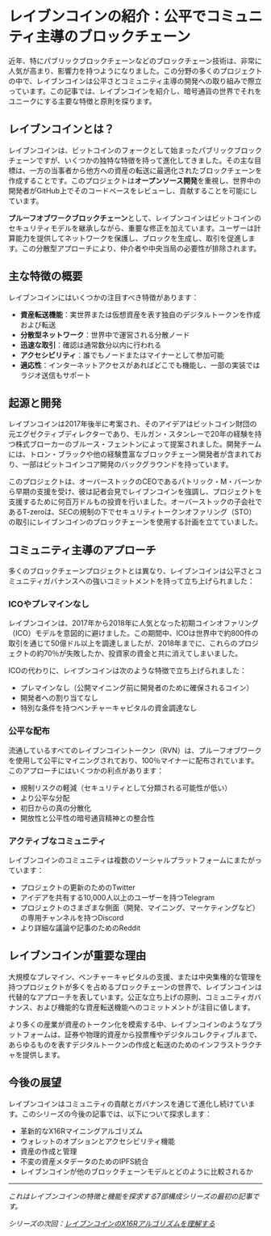 # レイブンコインの紹介：公平でコミュニティ主導のブロックチェーン

近年、特にパブリックブロックチェーンなどのブロックチェーン技術は、非常に人気が高まり、影響力を持つようになりました。この分野の多くのプロジェクトの中で、レイブンコインは公平さとコミュニティ主導の開発への取り組みで際立っています。この記事では、レイブンコインを紹介し、暗号通貨の世界でそれをユニークにする主要な特徴と原則を探ります。

## レイブンコインとは？

レイブンコインは、ビットコインのフォークとして始まったパブリックブロックチェーンですが、いくつかの独特な特徴を持って進化してきました。その主な目標は、一方の当事者から他方への資産の転送に最適化されたブロックチェーンを作成することです。このプロジェクトは**オープンソース開発**を重視し、世界中の開発者がGitHub上でそのコードベースをレビューし、貢献することを可能にしています。

**プルーフオブワークブロックチェーン**として、レイブンコインはビットコインのセキュリティモデルを継承しながら、重要な修正を加えています。ユーザーは計算能力を提供してネットワークを保護し、ブロックを生成し、取引を促進します。この分散型アプローチにより、仲介者や中央当局の必要性が排除されます。

## 主な特徴の概要

レイブンコインにはいくつかの注目すべき特徴があります：

- **資産転送機能**：実世界または仮想資産を表す独自のデジタルトークンを作成および転送
- **分散型ネットワーク**：世界中で運営される分散ノード
- **迅速な取引**：確認は通常数分以内に行われる
- **アクセシビリティ**：誰でもノードまたはマイナーとして参加可能
- **適応性**：インターネットアクセスがあればどこでも機能し、一部の実装ではラジオ送信もサポート

## 起源と開発

レイブンコインは2017年後半に考案され、そのアイデアはビットコイン財団の元エグゼクティブディレクターであり、モルガン・スタンレーで20年の経験を持つ株式ブローカーのブルース・フェントンによって提案されました。開発チームには、トロン・ブラックや他の経験豊富なブロックチェーン開発者が含まれており、一部はビットコインコア開発のバックグラウンドを持っています。

このプロジェクトは、オーバーストックのCEOであるパトリック・M・バーンから早期の支援を受け、彼は記者会見でレイブンコインを強調し、プロジェクトを支援するために何百万ドルもの投資を行いました。オーバーストックの子会社であるT-zeroは、SECの規制の下でセキュリティトークンオファリング（STO）の取引にレイブンコインのブロックチェーンを使用する計画を立てていました。

## コミュニティ主導のアプローチ

多くのブロックチェーンプロジェクトとは異なり、レイブンコインは公平さとコミュニティガバナンスへの強いコミットメントを持って立ち上げられました：

### ICOやプレマインなし

レイブンコインは、2017年から2018年に人気となった初期コインオファリング（ICO）モデルを意図的に避けました。この期間中、ICOは世界中で約800件の取引を通じて50億ドル以上を調達しましたが、2018年までに、これらのプロジェクトの約70％が失敗したか、投資家の資金と共に消えてしまいました。

ICOの代わりに、レイブンコインは次のような特徴で立ち上げられました：
- プレマインなし（公開マイニング前に開発者のために確保されるコイン）
- 開発者への割り当てなし
- 特別な条件を持つベンチャーキャピタルの資金調達なし

### 公平な配布

流通しているすべてのレイブンコイントークン（RVN）は、プルーフオブワークを使用して公平にマイニングされており、100％マイナーに配布されています。このアプローチにはいくつかの利点があります：
- 規制リスクの軽減（セキュリティとして分類される可能性が低い）
- より公平な分配
- 初日からの真の分散化
- 開放性と公平性の暗号通貨精神との整合性

### アクティブなコミュニティ

レイブンコインのコミュニティは複数のソーシャルプラットフォームにまたがっています：
- プロジェクトの更新のためのTwitter
- アイデアを共有する10,000人以上のユーザーを持つTelegram
- プロジェクトのさまざまな側面（開発、マイニング、マーケティングなど）の専用チャンネルを持つDiscord
- より詳細な議論や記事のためのReddit

## レイブンコインが重要な理由

大規模なプレマイン、ベンチャーキャピタルの支援、または中央集権的な管理を持つプロジェクトが多くを占めるブロックチェーンの世界で、レイブンコインは代替的なアプローチを表しています。公正な立ち上げの原則、コミュニティガバナンス、および機能的な資産転送機能へのコミットメントが注目に値します。

より多くの産業が資産のトークン化を模索する中、レイブンコインのようなプラットフォームは、証券や物理的資産から投票権やデジタルコレクティブルまで、あらゆるものを表すデジタルトークンの作成と転送のためのインフラストラクチャを提供します。

## 今後の展望

レイブンコインはコミュニティの貢献とガバナンスを通じて進化し続けています。このシリーズの今後の記事では、以下について探求します：
- 革新的なX16Rマイニングアルゴリズム
- ウォレットのオプションとアクセシビリティ機能
- 資産の作成と管理
- 不変の資産メタデータのためのIPFS統合
- レイブンコインが他のブロックチェーンモデルとどのように比較されるか

---

*これはレイブンコインの特徴と機能を探求する7部構成シリーズの最初の記事です。*

*シリーズの次回：[レイブンコインのX16Rアルゴリズムを理解する](/blog/ravencoin-x16r-algorithm)* 